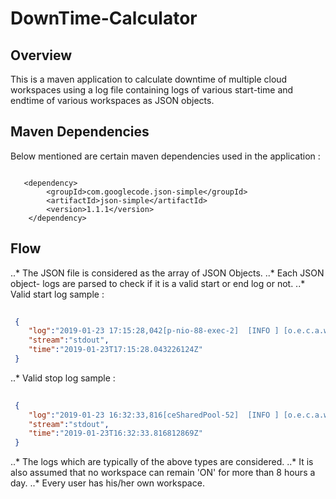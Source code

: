 # DownTime-Calculator
 

 ## Overview

 This is a maven application to calculate downtime of multiple cloud workspaces using a log file containing logs of various 
 start-time and endtime of various workspaces as JSON objects.

 ## Maven Dependencies 

 Below mentioned are certain maven dependencies used in the application :

````maven
   
   <dependency>
	    <groupId>com.googlecode.json-simple</groupId>
	    <artifactId>json-simple</artifactId>
	    <version>1.1.1</version>
	</dependency>

````
 
 ## Flow

 ..* The JSON file is considered as the array of JSON Objects.
 ..* Each JSON object- logs are parsed to check if it is a valid start or end log or not.
 ..* Valid start log sample : 

````json
 
 {
 	"log":"2019-01-23 17:15:28,042[p-nio-88-exec-2]  [INFO ] [o.e.c.a.w.s.WorkspaceRuntimes 321]   - Starting workspace 'poorna/deepak' with id 'workspacen5qas1f5m0crizs1' by user 'deepak'\n",
 	"stream":"stdout",
 	"time":"2019-01-23T17:15:28.043226124Z"
 }

````
 ..* Valid stop log sample :

````json
 
 {
 	"log":"2019-01-23 16:32:33,816[ceSharedPool-52]  [INFO ] [o.e.c.a.w.s.WorkspaceRuntimes 476]   - Workspace 'poorna/nilu' with id 'workspaceok2mizvju50cbc0c' stopped by user 'activity-checker'\n",
 	"stream":"stdout",
 	"time":"2019-01-23T16:32:33.816812869Z"
 }

````
..* The logs which are typically of the above types are considered.
..* It is also assumed that no workspace can remain 'ON' for more than 8 hours a day.
..* Every user has his/her own workspace. 
